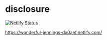 # disclosure

[![Netlify Status](https://api.netlify.com/api/v1/badges/2fea87b8-fcd5-4caf-9961-5da1224efb46/deploy-status)](https://app.netlify.com/sites/wonderful-jennings-da0aef/deploys)

https://wonderful-jennings-da0aef.netlify.com/
